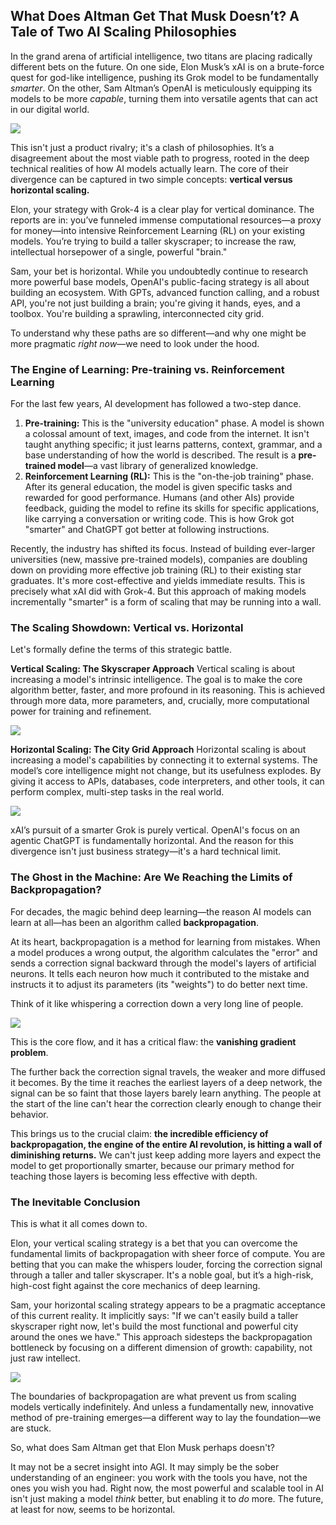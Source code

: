 ## What Does Altman Get That Musk Doesn’t? A Tale of Two AI Scaling Philosophies

In the grand arena of artificial intelligence, two titans are placing radically different bets on the future. On one side, Elon Musk’s xAI is on a brute-force quest for god-like intelligence, pushing its Grok model to be fundamentally *smarter*. On the other, Sam Altman’s OpenAI is meticulously equipping its models to be more *capable*, turning them into versatile agents that can act in our digital world.

![](assets/20250724_020353_altman-vs-musk.png)

This isn't just a product rivalry; it's a clash of philosophies. It’s a disagreement about the most viable path to progress, rooted in the deep technical realities of how AI models actually learn. The core of their divergence can be captured in two simple concepts: **vertical versus horizontal scaling.**

Elon, your strategy with Grok-4 is a clear play for vertical dominance. The reports are in: you’ve funneled immense computational resources—a proxy for money—into intensive Reinforcement Learning (RL) on your existing models. You’re trying to build a taller skyscraper; to increase the raw, intellectual horsepower of a single, powerful "brain."

Sam, your bet is horizontal. While you undoubtedly continue to research more powerful base models, OpenAI's public-facing strategy is all about building an ecosystem. With GPTs, advanced function calling, and a robust API, you're not just building a brain; you're giving it hands, eyes, and a toolbox. You're building a sprawling, interconnected city grid.

To understand why these paths are so different—and why one might be more pragmatic *right now*—we need to look under the hood.

### The Engine of Learning: Pre-training vs. Reinforcement Learning

For the last few years, AI development has followed a two-step dance.

1. **Pre-training:** This is the "university education" phase. A model is shown a colossal amount of text, images, and code from the internet. It isn't taught anything specific; it just learns patterns, context, grammar, and a base understanding of how the world is described. The result is a **pre-trained model**—a vast library of generalized knowledge.
2. **Reinforcement Learning (RL):** This is the "on-the-job training" phase. After its general education, the model is given specific tasks and rewarded for good performance. Humans (and other AIs) provide feedback, guiding the model to refine its skills for specific applications, like carrying a conversation or writing code. This is how Grok got "smarter" and ChatGPT got better at following instructions.

Recently, the industry has shifted its focus. Instead of building ever-larger universities (new, massive pre-trained models), companies are doubling down on providing more effective job training (RL) to their existing star graduates. It's more cost-effective and yields immediate results. This is precisely what xAI did with Grok-4. But this approach of making models incrementally "smarter" is a form of scaling that may be running into a wall.

### The Scaling Showdown: Vertical vs. Horizontal

Let's formally define the terms of this strategic battle.

**Vertical Scaling: The Skyscraper Approach**
Vertical scaling is about increasing a model's intrinsic intelligence. The goal is to make the core algorithm better, faster, and more profound in its reasoning. This is achieved through more data, more parameters, and, crucially, more computational power for training and refinement.

![](assets/20250724_020441_horizontal-scaling.png)

**Horizontal Scaling: The City Grid Approach**
Horizontal scaling is about increasing a model's capabilities by connecting it to external systems. The model’s core intelligence might not change, but its usefulness explodes. By giving it access to APIs, databases, code interpreters, and other tools, it can perform complex, multi-step tasks in the real world.

![](assets/20250724_020458_core-ai.png)

xAI’s pursuit of a smarter Grok is purely vertical. OpenAI's focus on an agentic ChatGPT is fundamentally horizontal. And the reason for this divergence isn't just business strategy—it's a hard technical limit.

### The Ghost in the Machine: Are We Reaching the Limits of Backpropagation?

For decades, the magic behind deep learning—the reason AI models can learn at all—has been an algorithm called **backpropagation**.

At its heart, backpropagation is a method for learning from mistakes. When a model produces a wrong output, the algorithm calculates the "error" and sends a correction signal backward through the model's layers of artificial neurons. It tells each neuron how much it contributed to the mistake and instructs it to adjust its parameters (its "weights") to do better next time.

Think of it like whispering a correction down a very long line of people.

![](assets/20250724_020514_back-prop.png)

This is the core flow, and it has a critical flaw: the **vanishing gradient problem**.

The further back the correction signal travels, the weaker and more diffused it becomes. By the time it reaches the earliest layers of a deep network, the signal can be so faint that those layers barely learn anything. The people at the start of the line can't hear the correction clearly enough to change their behavior.

This brings us to the crucial claim: **the incredible efficiency of backpropagation, the engine of the entire AI revolution, is hitting a wall of diminishing returns.** We can't just keep adding more layers and expect the model to get proportionally smarter, because our primary method for teaching those layers is becoming less effective with depth.

### The Inevitable Conclusion

This is what it all comes down to.

Elon, your vertical scaling strategy is a bet that you can overcome the fundamental limits of backpropagation with sheer force of compute. You are betting that you can make the whispers louder, forcing the correction signal through a taller and taller skyscraper. It's a noble goal, but it’s a high-risk, high-cost fight against the core mechanics of deep learning.

Sam, your horizontal scaling strategy appears to be a pragmatic acceptance of this current reality. It implicitly says: "If we can't easily build a taller skyscraper right now, let's build the most functional and powerful city around the ones we have." This approach sidesteps the backpropagation bottleneck by focusing on a different dimension of growth: capability, not just raw intellect.


![](assets/20250724_020542_grok-vs-chatgpt.png)

The boundaries of backpropagation are what prevent us from scaling models vertically indefinitely. And unless a fundamentally new, innovative method of pre-training emerges—a different way to lay the foundation—we are stuck.

So, what does Sam Altman get that Elon Musk perhaps doesn't?

It may not be a secret insight into AGI. It may simply be the sober understanding of an engineer: you work with the tools you have, not the ones you wish you had. Right now, the most powerful and scalable tool in AI isn't just making a model *think* better, but enabling it to *do* more. The future, at least for now, seems to be horizontal.
